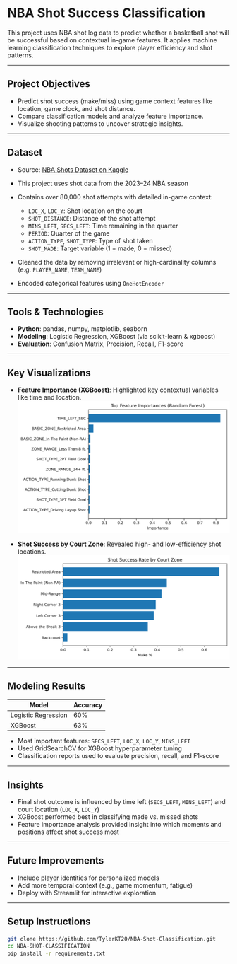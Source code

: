 # NBA Shot Success Classification

This project uses NBA shot log data to predict whether a basketball shot will be successful based on contextual in-game features. It applies machine learning classification techniques to explore player efficiency and shot patterns.

---

## Project Objectives

- Predict shot success (make/miss) using game context features like location, game clock, and shot distance.
- Compare classification models and analyze feature importance.
- Visualize shooting patterns to uncover strategic insights.

---

## Dataset

- Source: [NBA Shots Dataset on Kaggle](https://www.kaggle.com/datasets/mexwell/nba-shots)
- This project uses shot data from the 2023–24 NBA season
- Contains over 80,000 shot attempts with detailed in-game context:
  - `LOC_X`, `LOC_Y`: Shot location on the court
  - `SHOT_DISTANCE`: Distance of the shot attempt
  - `MINS_LEFT`, `SECS_LEFT`: Time remaining in the quarter
  - `PERIOD`: Quarter of the game
  - `ACTION_TYPE`, `SHOT_TYPE`: Type of shot taken
  - `SHOT_MADE`: Target variable (1 = made, 0 = missed)

- Cleaned the data by removing irrelevant or high-cardinality columns (e.g. `PLAYER_NAME`, `TEAM_NAME`)
- Encoded categorical features using `OneHotEncoder`

---

## Tools & Technologies

- **Python**: pandas, numpy, matplotlib, seaborn
- **Modeling**: Logistic Regression, XGBoost (via scikit-learn & xgboost)
- **Evaluation**: Confusion Matrix, Precision, Recall, F1-score

---

## Key Visualizations

- **Feature Importance (XGBoost)**: Highlighted key contextual variables like time and location.
  ![Feature Importance](visuals/feature_importance.png)

- **Shot Success by Court Zone**: Revealed high- and low-efficiency shot locations.
  ![Shot Success Heatmap](visuals/shot_success_by_zone.png)

---

## Modeling Results

| Model              | Accuracy |
|--------------------|----------|
| Logistic Regression| 60%      |
| XGBoost            | 63%  |

- Most important features: `SECS_LEFT`, `LOC_X`, `LOC_Y`, `MINS_LEFT`
- Used GridSearchCV for XGBoost hyperparameter tuning
- Classification reports used to evaluate precision, recall, and F1-score

---

## Insights

- Final shot outcome is influenced by time left (`SECS_LEFT`, `MINS_LEFT`) and court location (`LOC_X`, `LOC_Y`)
- XGBoost performed best in classifying made vs. missed shots
- Feature importance analysis provided insight into which moments and positions affect shot success most

---

## Future Improvements

- Include player identities for personalized models
- Add more temporal context (e.g., game momentum, fatigue)
- Deploy with Streamlit for interactive exploration

---

## Setup Instructions

```bash
git clone https://github.com/TylerKT20/NBA-Shot-Classification.git
cd NBA-SHOT-CLASSIFICATION
pip install -r requirements.txt
```